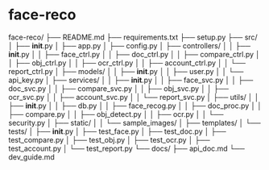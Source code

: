 # face-reco

face-reco/
├── README.md
├── requirements.txt
├── setup.py
├── src/
│   ├── __init__.py
│   ├── app.py
│   ├── config.py
│   ├── controllers/
│   │   ├── __init__.py
│   │   ├── face_ctrl.py
│   │   ├── doc_ctrl.py
│   │   ├── compare_ctrl.py
│   │   ├── obj_ctrl.py
│   │   ├── ocr_ctrl.py
│   │   ├── account_ctrl.py
│   │   └── report_ctrl.py
│   ├── models/
│   │   ├── __init__.py
│   │   ├── user.py
│   │   └── api_key.py
│   ├── services/
│   │   ├── __init__.py
│   │   ├── face_svc.py
│   │   ├── doc_svc.py
│   │   ├── compare_svc.py
│   │   ├── obj_svc.py
│   │   ├── ocr_svc.py
│   │   ├── account_svc.py
│   │   └── report_svc.py
│   ├── utils/
│   │   ├── __init__.py
│   │   ├── db.py
│   │   ├── face_recog.py
│   │   ├── doc_proc.py
│   │   ├── compare.py
│   │   ├── obj_detect.py
│   │   ├── ocr.py
│   │   └── security.py
│   ├── static/
│   │   └── sample_images/
│   ├── templates/
│   └── tests/
│       ├── __init__.py
│       ├── test_face.py
│       ├── test_doc.py
│       ├── test_compare.py
│       ├── test_obj.py
│       ├── test_ocr.py
│       ├── test_account.py
│       └── test_report.py
└── docs/
    ├── api_doc.md
    └── dev_guide.md
